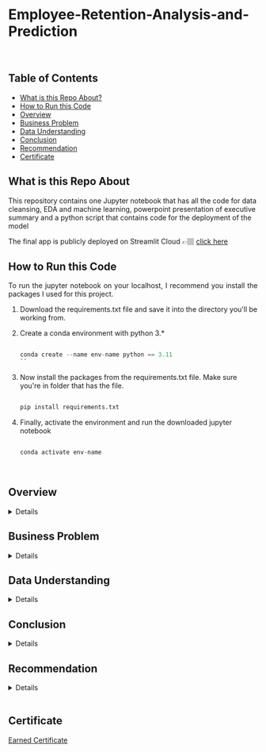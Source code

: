 # Employee-Retention-Analysis-and-Prediction

   

<br>

## Table of Contents
* [What is this Repo About?](#what)
* [How to Run this Code](#ip)
* [Overview](#ov)
* [Business Problem](#bp)
* [Data Understanding](#ds)
* [Conclusion](#re)
* [Recommendation](#rec)
* [Certificate](#cf)

## What is this Repo About<a name="what"></a>  
This repository contains one Jupyter notebook that has all the code for data cleansing, EDA and machine learning, powerpoint presentation of executive summary and a python script that contains code for the deployment of the model

The final app is publicly deployed on Streamlit Cloud 👉🏽 [click here](https://warehouse-stock-level-prediction-app-exhz93bydwp2mrpp8imuae.streamlit.app/)


## How to Run this Code<a name="ip"></a>
<p style='text-align:justify;'>To run the jupyter notebook on your localhost, I recommend you install the packages I used for this project.</p>

1. Download the requirements.txt file and save it into the directory you'll be working from.
2. Create a conda environment with python 3.*

	```python

	conda create --name env-name python == 3.11
	``
3. Now install the packages from the requirements.txt file. Make sure you're in folder that has the file.

	```python

	pip install requirements.txt
	```
4. Finally, activate the environment and run the downloaded jupyter notebook

	```python

	conda activate env-name
	```
<br>

## Overview<a name="ov"></a>
<details>
	<br>
	<p style='text-align:justify;'>The goal of this project was to perform employees retention analysis and create machine learning model (decision tree and random forest model) to predict whether an employee will leave the company or not. This project utilized HR data at Salifort Motors.  The final random forest model outperformed  the decision tree model with  98% recall and 98% precision. However, the  decision tree model having more FP than FN, coudld be able to predict true cases of employees leave, which can help the HR take retentive measures. So therefore, I adopted the decision tree model as suitable solution for employees retention over the random forest model. Based on the model, last_evaluation, number_project, monthly_loyalty, and tenure were the most influential in determining whether employee will leave or not.

</details>

## Business Problem<a name="bp"></a>
<details>

	
<p style='text-align:justify;'>The HR department at Salifort Motors wants to take some initiatives to improve employee satisfaction levels at the company. They wanted answer to the question: what’s likely to make the employee leave the company?

Because it is time-consuming and expensive to find, interview, and hire new employees, increasing employee retention will be beneficial to the company.</p>

</details>

## Data Understanding<a name="ds"></a>
<details>

	
<p style='text-align:justify;'>The data consisted of approximately 15k rows and 10 features. The features included information on satisfaction level, last evaluation , number of project,
       average monthly hours , tenure, work accident, left, promotion for last 5years, department, and salary.</p>

</details>



## Conclusion <a name="re"></a>
<details>
At the end of this project, I was able to draw the following unique insights:

It appears that employees are leaving the company as a result of poor management. Leaving is tied to longer working hours, many projects, and generally lower satisfaction levels. It can be ungratifying to work long hours and not receive promotions or good evaluation scores. There's a sizeable group of employees at this company who are probably burned out. It also appears that if an employee has spent more than six years at the company, they tend not to leave.
</details>

## Recommendation <a name="rec"></a>
<details>
* Cap the number of projects that employees can work on.
* Consider promoting employees who have been with the company for atleast four years, or conduct further investigation about why four-year tenured employees are so dissatisfied.
* Either reward employees for working longer hours, or don't require them to do so.
* If employees aren't familiar with the company's overtime pay policies, inform them about this. If the expectations around workload and time off aren't explicit, make them clear.
* Hold company-wide and within-team discussions to understand and address the company work culture, across the board and in specific contexts.
* High evaluation scores should not be reserved for employees who work 200+ hours per month. Consider a proportionate scale for rewarding employees who contribute more/put in more effort.
</details>
<br>

## Certificate<a name="cf"></a> 
[Earned Certificate](https://coursera.org/share/7150d3c917ee5785eeb0a14c5c7d9af2)
